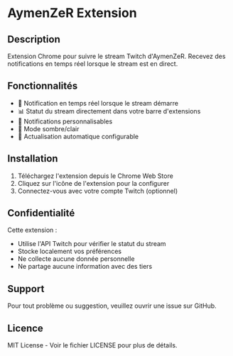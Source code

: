 # AymenZeR Extension

## Description
Extension Chrome pour suivre le stream Twitch d'AymenZeR. Recevez des notifications en temps réel lorsque le stream est en direct.

## Fonctionnalités
- 🔴 Notification en temps réel lorsque le stream démarre
- 📊 Statut du stream directement dans votre barre d'extensions
- 🔔 Notifications personnalisables
- 🌙 Mode sombre/clair
- 🔄 Actualisation automatique configurable

## Installation
1. Téléchargez l'extension depuis le Chrome Web Store
2. Cliquez sur l'icône de l'extension pour la configurer
3. Connectez-vous avec votre compte Twitch (optionnel)

## Confidentialité
Cette extension :
- Utilise l'API Twitch pour vérifier le statut du stream
- Stocke localement vos préférences
- Ne collecte aucune donnée personnelle
- Ne partage aucune information avec des tiers

## Support
Pour tout problème ou suggestion, veuillez ouvrir une issue sur GitHub.

## Licence
MIT License - Voir le fichier LICENSE pour plus de détails. 